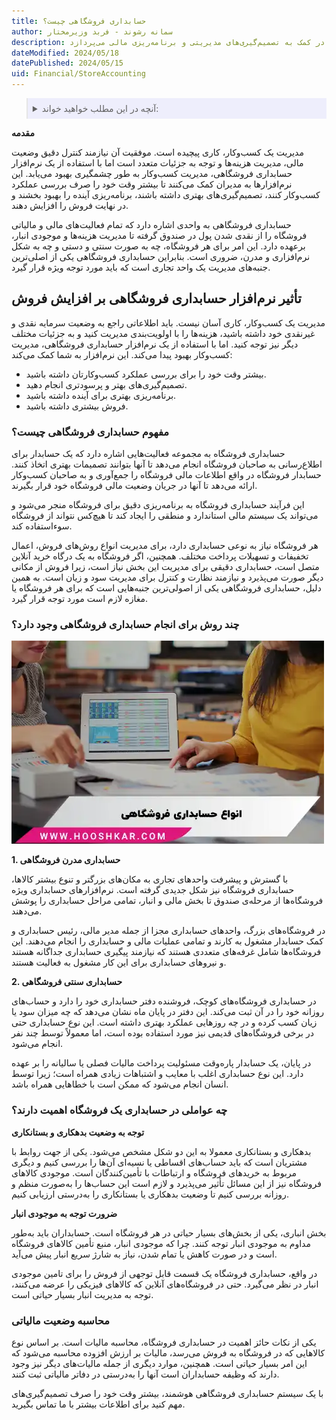 ```yaml
---
title: حسابداری فروشگاهی چیست؟
author: سمانه رشوند - فربد وزیرمختار
description: به طور خلاصه، حسابداری به بررسی و ثبت اطلاعات مالی و اقتصادی سازمان‌ها و شرکت‌ها و تهیه گزارش‌های مالی جهت ارائه به مخاطبان داخلی و خارجی، و همچنین در کمک به تصمیم‌گیری‌های مدیریتی و برنامه‌ریزی مالی می‌پردازد.
dateModified: 2024/05/18
datePublished: 2024/05/15
uid: Financial/StoreAccounting
---
```


<blockquote style="background-color:#eeeefc; padding:0.5rem">
<details>
   <summary>آنچه در این مطلب خواهید خواند:</summary>
  <ul>
    <li>تعریف حسابداری</li>
    <li>انواع حسابداری</li>
     <li>انواع سند حسابداری</li>
    <li>دفتر کل چیست؟</li>
    <li>راهکارهای موثر برای مدیریت حسابداری</li>
  </ul>
  </details>
</blockquote>

**مقدمه**

مدیریت یک کسب‌وکار، کاری پیچیده است. موفقیت آن نیازمند کنترل دقیق وضعیت مالی، مدیریت هزینه‌ها و توجه به جزئیات متعدد است اما با استفاده از یک نرم‌افزار حسابداری فروشگاهی، مدیریت کسب‌وکار به طور چشمگیری بهبود می‌یابد. این نرم‌افزارها به مدیران کمک می‌کنند تا بیشتر وقت خود را صرف بررسی عملکرد کسب‌وکار کنند، تصمیم‌گیری‌های بهتری داشته باشند، برنامه‌ریزی آینده را بهبود بخشند و در نهایت فروش را افزایش دهند.

حسابداری فروشگاهی به واحدی اشاره دارد که تمام فعالیت‌های مالی و مالیاتی فروشگاه را از نقدی شدن پول در صندوق گرفته تا مدیریت هزینه‌ها و موجودی انبار، برعهده دارد. این امر برای هر فروشگاه، چه به صورت سنتی و دستی و چه به شکل نرم‌افزاری و مدرن، ضروری است. بنابراین حسابداری فروشگاهی یکی از اصلی‌ترین جنبه‌های مدیریت یک واحد تجاری است که باید مورد توجه ویژه قرار گیرد.

## تأثیر نرم‌افزار حسابداری فروشگاهی بر افزایش فروش

مدیریت یک کسب‌وکار، کاری آسان نیست. باید اطلاعاتی راجع به وضعیت سرمایه نقدی و غیرنقدی خود داشته باشید، هزینه‌ها را با اولویت‌بندی مدیریت کنید و به جزئیات مختلف دیگر نیز توجه کنید. اما با استفاده از یک نرم‌افزار حسابداری فروشگاهی، مدیریت کسب‌وکار بهبود پیدا می‌کند. این نرم‌افزار به شما کمک می‌کند:

- بیشتر وقت خود را برای بررسی عملکرد کسب‌وکارتان داشته باشید.
- تصمیم‌گیری‌های بهتر و پرسودتری انجام دهید.
- برنامه‌ریزی بهتری برای آینده داشته باشید.
- فروش بیشتری داشته باشید.

### مفهوم حسابداری فروشگاهی چیست؟

حسابداری فروشگاه به مجموعه فعالیت‌هایی اشاره دارد که یک حسابدار برای اطلاع‌رسانی به صاحبان فروشگاه انجام می‌دهد تا آنها بتوانند تصمیمات بهتری اتخاذ کنند. حسابدار فروشگاه در واقع اطلاعات مالی فروشگاه را جمع‌آوری و به صاحبان کسب‌وکار ارائه می‌دهد تا آنها در جریان وضعیت مالی فروشگاه خود قرار بگیرند.

این فرآیند حسابداری فروشگاه به برنامه‌ریزی دقیق برای فروشگاه منجر می‌شود و می‌تواند یک سیستم مالی استاندارد و منطقی را ایجاد کند تا هیچ‌کس نتواند از فروشگاه سوءاستفاده کند.

هر فروشگاه نیاز به نوعی حسابداری دارد، برای مدیریت انواع روش‌های فروش، اعمال تخفیفات و تسهیلات پرداخت مختلف. همچنین، اگر فروشگاه به یک درگاه خرید آنلاین متصل است، حسابداری دقیقی برای مدیریت این بخش نیاز است، زیرا فروش از مکانی دیگر صورت می‌پذیرد و نیازمند نظارت و کنترل برای مدیریت سود و زیان است. به همین دلیل، حسابداری فروشگاهی یکی از اصولی‌ترین جنبه‌هایی است که برای هر فروشگاه یا مغازه لازم است مورد توجه قرار گیرد.

### چند روش برای انجام حسابداری فروشگاهی وجود دارد؟

![انواع حسابداری فروشگاهی](./Images/StoreAccounting.webp)

**1.	حسابداری مدرن فروشگاهی**

با گسترش و پیشرفت واحدهای تجاری به مکان‌های بزرگتر و تنوع بیشتر کالاها، حسابداری فروشگاه نیز شکل جدیدی گرفته است. نرم‌افزارهای حسابداری ویژه فروشگاه‌ها از مرحله‌ی صندوق تا بخش مالی و انبار، تمامی مراحل حسابداری را پوشش می‌دهند.

 در فروشگاه‌های بزرگ، واحدهای حسابداری مجزا از جمله مدیر مالی، رئیس حسابداری و کمک حسابدار مشغول به کارند و تمامی عملیات مالی و حسابداری را انجام می‌دهند. این فروشگاه‌ها شامل غرفه‌های متعددی هستند که نیازمند پیگیری حسابداری جداگانه هستند و نیروهای حسابداری برای این کار مشغول به فعالیت هستند.

**2.	حسابداری سنتی فروشگاهی**

در حسابداری فروشگاه‌های کوچک، فروشنده دفتر حسابداری خود را دارد و حساب‌های روزانه خود را در آن ثبت می‌کند. این دفتر در پایان ماه نشان می‌دهد که چه میزان سود یا زیان کسب کرده و در چه روزهایی عملکرد بهتری داشته است. این نوع حسابداری حتی در برخی فروشگاه‌های قدیمی نیز مورد استفاده بوده است، اما معمولاً توسط چند نفر انجام می‌شود.

در پایان، یک حسابدار پاره‌وقت مسئولیت پرداخت مالیات فصلی یا سالیانه را بر عهده دارد. این نوع حسابداری اغلب با معایب و اشتباهات زیادی همراه است؛ زیرا توسط انسان انجام می‌شود که ممکن است با خطاهایی همراه باشد.

### چه عواملی در حسابداری یک فروشگاه اهمیت دارند؟

**توجه به وضعیت بدهکاری و بستانکاری**

بدهکاری و بستانکاری معمولا به این دو شکل مشخص می‌شود. یکی از جهت روابط با مشتریان است که باید حساب‌های اقساطی یا نسیه‌ای آن‌ها را بررسی کنیم و دیگری مربوط به خریدهای فروشگاه و ارتباطات با تأمین‌کنندگان است. موجودی کالاهای فروشگاه نیز از این مسائل تأثیر می‌پذیرد و لازم است این حساب‌ها را به‌صورت منظم و روزانه بررسی کنیم تا وضعیت بدهکاری یا بستانکاری را به‌درستی ارزیابی کنیم.

**ضرورت توجه به موجودی انبار**

بخش انباری، یکی از بخش‌های بسیار حیاتی در هر فروشگاه است. حسابداران باید به‌طور مداوم به موجودی انبار توجه کنند. چرا که موجودی انبار، منبع تأمین کالاهای فروشگاه است و در صورت کاهش یا تمام شدن، نیاز به شارژ سریع انبار پیش می‌آید. 

در واقع، حسابداری فروشگاه یک قسمت قابل توجهی از فروش را برای تامین موجودی انبار در نظر می‌گیرد. حتی در فروشگاه‌های آنلاین که کالاهای فیزیکی را عرضه می‌کنند، توجه به مدیریت انبار بسیار حیاتی است.

### محاسبه وضعیت مالیاتی

یکی از نکات حائز اهمیت در حسابداری فروشگاه، محاسبه مالیات است. بر اساس نوع کالاهایی که در فروشگاه به فروش می‌رسد، مالیات بر ارزش افزوده محاسبه می‌شود که این امر بسیار حیاتی است. همچنین، موارد دیگری از جمله مالیات‌های دیگر نیز وجود دارند که وظیفه حسابداران است آنها را به‌درستی در دفاتر مالیاتی ثبت کنند.

با یک سیستم حسابداری فروشگاهی هوشمند، بیشتر وقت خود را صرف تصمیم‌گیری‌های مهم کنید برای اطلاعات بیشتر با ما تماس بگیرید.
